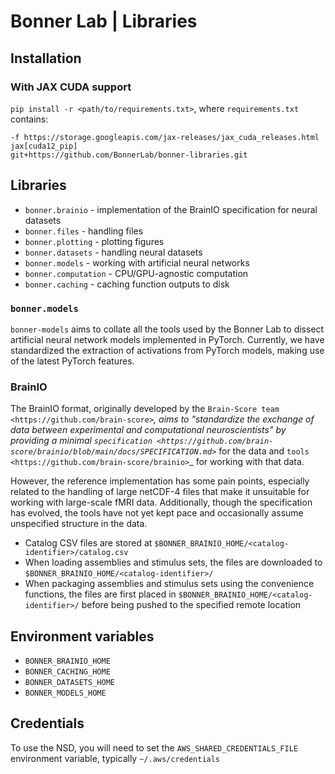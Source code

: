 # Bonner Lab | Libraries

## Installation

### With JAX CUDA support

`pip install -r <path/to/requirements.txt>`, where `requirements.txt` contains:

```
-f https://storage.googleapis.com/jax-releases/jax_cuda_releases.html
jax[cuda12_pip]
git+https://github.com/BonnerLab/bonner-libraries.git
```

## Libraries

- `bonner.brainio` - implementation of the BrainIO specification for neural datasets
- `bonner.files` - handling files
- `bonner.plotting` - plotting figures
- `bonner.datasets` - handling neural datasets
- `bonner.models` - working with artificial neural networks
- `bonner.computation` - CPU/GPU-agnostic computation
- `bonner.caching` - caching function outputs to disk

### `bonner.models`

`bonner-models` aims to collate all the tools used by the Bonner Lab to dissect artificial neural network models implemented in PyTorch. Currently, we have standardized the extraction of activations from PyTorch models, making use of the latest PyTorch features.


### BrainIO

The BrainIO format, originally developed by the `Brain-Score team <https://github.com/brain-score>`_, aims to "standardize the exchange of data between experimental and computational neuroscientists" by providing a minimal `specification <https://github.com/brain-score/brainio/blob/main/docs/SPECIFICATION.md>`_ for the data and `tools <https://github.com/brain-score/brainio>`_ for working with that data.

However, the reference implementation has some pain points, especially related to the handling of large netCDF-4 files that make it unsuitable for working with large-scale fMRI data. Additionally, though the specification has evolved, the tools have not yet kept pace and occasionally assume unspecified structure in the data.

- Catalog CSV files are stored at ``$BONNER_BRAINIO_HOME/<catalog-identifier>/catalog.csv``
- When loading assemblies and stimulus sets, the files are downloaded to ``$BONNER_BRAINIO_HOME/<catalog-identifier>/``
- When packaging assemblies and stimulus sets using the convenience functions, the files are first placed in ``$BONNER_BRAINIO_HOME/<catalog-identifier>/`` before being pushed to the specified remote location

## Environment variables

- `BONNER_BRAINIO_HOME`
- `BONNER_CACHING_HOME`
- `BONNER_DATASETS_HOME`
- `BONNER_MODELS_HOME`

## Credentials

To use the NSD, you will need to set the `AWS_SHARED_CREDENTIALS_FILE` environment variable, typically `~/.aws/credentials`
